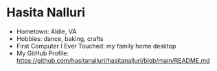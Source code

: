 # Hasita Nalluri

- Hometown: Aldie, VA 
- Hobbies: dance, baking, crafts
- First Computer I Ever Touched: my family home desktop  
- My GitHub Profile:
https://github.com/hasitanalluri/hasitanalluri/blob/main/README.md
